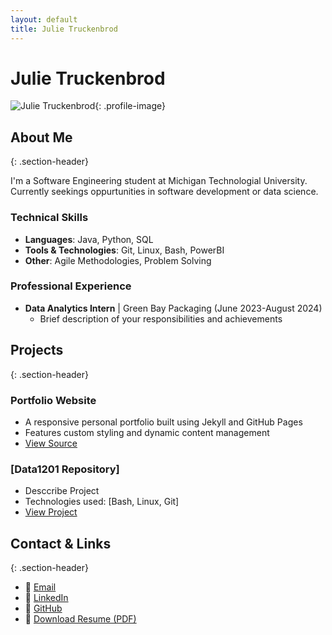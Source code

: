 ```yaml
---
layout: default
title: Julie Truckenbrod
---
```


# Julie Truckenbrod
![Julie Truckenbrod](/assets/images/ProffesionalPic.JPG){: .profile-image}
## About Me
{: .section-header}

I'm a Software Engineering student at Michigan Technologial University. Currently seekings oppurtunities in software development or data science. 

### Technical Skills
- **Languages**: Java, Python, SQL
- **Tools & Technologies**: Git, Linux, Bash, PowerBI
- **Other**: Agile Methodologies, Problem Solving

### Professional Experience
- **Data Analytics Intern** | Green Bay Packaging (June 2023-August 2024)
  - Brief description of your responsibilities and achievements

## Projects
{: .section-header}

### Portfolio Website
- A responsive personal portfolio built using Jekyll and GitHub Pages
- Features custom styling and dynamic content management
- [View Source](https://github.com/yourusername/yourusername.github.io)

### [Data1201 Repository]
- Desccribe Project
- Technologies used: [Bash, Linux, Git]
- [View Project](https://github.com/julietrucke/data1201)

## Contact & Links
{: .section-header}

- 📧 [Email](julie.truckenbrod@gmail.com)
- 💼 [LinkedIn](https://linkedin.com/in/julie-truckenbrod-5280aa269)
- 🔗 [GitHub](https://github.com/julietrucke)
- 📄 [Download Resume (PDF)](/assets/JulieTruckenbrodResume.pdf)
